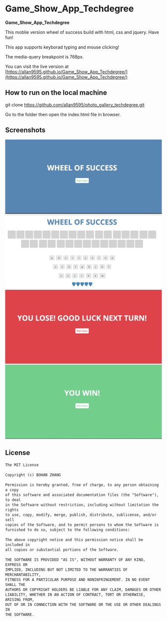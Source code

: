 # Game_Show_App_Techdegree
**Game_Show_App_Techdegree** 

This moblie version wheel of success build with html, css and jquery. Have fun!

This app supports keyborad typing and mouse clicking!

The media-query breakpoint is 768px.

You can visit the live version at [https://allan9595.github.io/Game_Show_App_Techdegree/](https://allan9595.github.io/Game_Show_App_Techdegree/)


## How to run on the local machine

git clone https://github.com/allan9595/photo_gallery_techdegree.git

Go to the folder then open the index.html file in browser. 

## Screenshots

<img src='./screenshots/1.png' title='screenshot' width='' alt='screenshot' />

<img src='./screenshots/2.png' title='screenshot' width='' alt='screenshot' />

<img src='./screenshots/3.png' title='screenshot' width='' alt='screenshot' />

<img src='./screenshots/4.png' title='screenshot' width='' alt='screenshot' />

## License

    The MIT License

    Copyright (c) BOHAN ZHANG

    Permission is hereby granted, free of charge, to any person obtaining a copy
    of this software and associated documentation files (the "Software"), to deal
    in the Software without restriction, including without limitation the rights
    to use, copy, modify, merge, publish, distribute, sublicense, and/or sell
    copies of the Software, and to permit persons to whom the Software is
    furnished to do so, subject to the following conditions:

    The above copyright notice and this permission notice shall be included in
    all copies or substantial portions of the Software.

    THE SOFTWARE IS PROVIDED "AS IS", WITHOUT WARRANTY OF ANY KIND, EXPRESS OR
    IMPLIED, INCLUDING BUT NOT LIMITED TO THE WARRANTIES OF MERCHANTABILITY,
    FITNESS FOR A PARTICULAR PURPOSE AND NONINFRINGEMENT. IN NO EVENT SHALL THE
    AUTHORS OR COPYRIGHT HOLDERS BE LIABLE FOR ANY CLAIM, DAMAGES OR OTHER
    LIABILITY, WHETHER IN AN ACTION OF CONTRACT, TORT OR OTHERWISE, ARISING FROM,
    OUT OF OR IN CONNECTION WITH THE SOFTWARE OR THE USE OR OTHER DEALINGS IN
    THE SOFTWARE.
